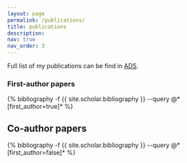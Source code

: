 ```yaml
---
layout: page
permalink: /publications/
title: publications
description: 
nav: true
nav_order: 3
---
```


Full list of my publications can be find in [ADS](https://ui.adsabs.harvard.edu/search/filter_author_facet_hier_fq_author=AND&filter_author_facet_hier_fq_author=author_facet_hier%3A%221%2FChoi%2C%20B%2FChoi%2C%20Bo-Eun%22&fq=%7B!type%3Daqp%20v%3D%24fq_database%7D&fq=%7B!type%3Daqp%20v%3D%24fq_author%7D&fq_author=(author_facet_hier%3A%221%2FChoi%2C%20B%2FChoi%2C%20Bo-Eun%22)&fq_database=database%3A%20astronomy&q=author%3A(%22Choi%2C%20Bo-Eun%22)&sort=date%20desc%2C%20bibcode%20desc&p_=0).
<!-- _pages/publications.md -->


### First-author papers
<div class="publications">
{% bibliography -f {{ site.scholar.bibliography }} --query @*[first_author=true]* %}
</div>

## Co-author papers
<div class="publications">
{% bibliography -f {{ site.scholar.bibliography }} --query @*[first_author=false]* %}
</div>


